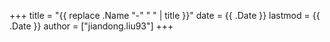 +++
title = "{{ replace .Name "-" " " | title }}"
date = {{ .Date }}
lastmod = {{ .Date }}
author = ["jiandong.liu93"]
+++

